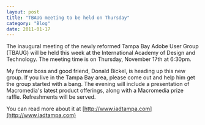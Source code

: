 ```yaml
---
layout: post
title: "TBAUG meeting to be held on Thursday"
category: "Blog"
date: 2011-01-17
---
```



The inaugural meeting of the newly reformed Tampa Bay Adobe User Group (TBAUG) will be held this week at the International Academy of Design and Technology. The meeting time is on Thursday, November 17th at 6:30pm.

My former boss and good friend, Donald Bickel, is heading up this new group. If you live in the Tampa Bay area, please come out and help him get the group started with a bang. The evening will include a presentation of Macromedia's latest product offerings, along with a Macromedia prize raffle. Refreshments will be served.

You can read more about it at [http://www.iadtampa.com](http://www.iadtampa.com)